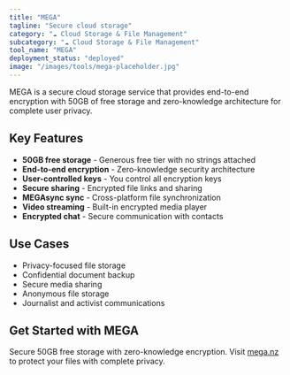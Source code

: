 ```yaml
---
title: "MEGA"
tagline: "Secure cloud storage"
category: "☁️ Cloud Storage & File Management"
subcategory: "☁️ Cloud Storage & File Management"
tool_name: "MEGA"
deployment_status: "deployed"
image: "/images/tools/mega-placeholder.jpg"
---
```

MEGA is a secure cloud storage service that provides end-to-end encryption with 50GB of free storage and zero-knowledge architecture for complete user privacy.

## Key Features

- **50GB free storage** - Generous free tier with no strings attached
- **End-to-end encryption** - Zero-knowledge security architecture
- **User-controlled keys** - You control all encryption keys
- **Secure sharing** - Encrypted file links and sharing
- **MEGAsync sync** - Cross-platform file synchronization
- **Video streaming** - Built-in encrypted media player
- **Encrypted chat** - Secure communication with contacts

## Use Cases

- Privacy-focused file storage
- Confidential document backup
- Secure media sharing
- Anonymous file storage
- Journalist and activist communications

## Get Started with MEGA

Secure 50GB free storage with zero-knowledge encryption. Visit [mega.nz](https://mega.nz) to protect your files with complete privacy.
